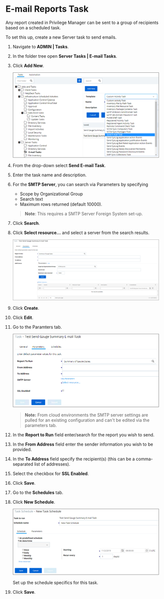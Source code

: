 [title]: # (E-mail Reports)
[tags]: # (scheduled tasks)
[priority]: # (2)
# E-mail Reports Task

Any report created in Privilege Manager can be sent to a group of recipients based on a scheduled task.

To set this up, create a new Server task to send emails.

1. Navigate to __ADMIN | Tasks__.
1. In the folder tree open __Server Tasks | E-mail Tasks__.
1. Click __Add New__.

   ![New Send E-mail task](images/send/email-1.png)
1. From the drop-down select __Send E-mail Task__.
1. Enter the task name and description.
1. For the __SMTP Server__, you can search via Parameters by specifying

   * Scope by Organizational Group
   * Search text
   * Maximum rows returned (default 10000).

    >**Note**: This requires a SMTP Server Foreign System set-up.

1. Click __Search__.
1. Click __Select resource...__ and select a server from the search results.

   ![SMTP Server selection](images/send/email-3.png)
1. Click __Create__.
1. Click __Edit__.
1. Go to the Paramters tab.

   ![Parameters tab](images/send/email-2.png)
   >**Note:** From cloud environments the SMTP server settings are pulled for an existing configuration and can't be edited via the parameters tab.

1. In the __Report to Run__ field enter/search for the report you wish to send.
1. In the __From Address__ field enter the sender information you wish to be provided.
1. In the __To Address__ field specify the recipient(s) (this can be a comma-separated list of addresses).
1. Select the checkbox for __SSL Enabled__.
1. Click __Save__.
1. Go to the __Schedules__ tab.
1. Click __New Schedule__.

   ![Schedule set-up](images/send/email-4.png)

   Set up the schedule specifics for this task.
1. Click __Save__.
